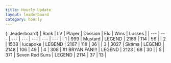 ```yaml
---
title: Hourly Update
layout: leaderboard
category: hourly
---
```


{: .leaderboard}
| Rank | LV | Player | Division | Elo | Wins | Losses |
| --- | --- | --- | --- | --- | --- | --- |
| <span data-change="1">1</span> | 999 | <span title="ID: 611082">Mustard</span> | LEGEND | <span data-change="6">2169</span> | <span data-change="1">114</span> | <span data-change="0">56</span> |
| <span data-change="-1">2</span> | 1508 | <span title="ID: 41925">lucapoke</span> | LEGEND | <span data-change="0">2167</span> | <span data-change="0">118</span> | <span data-change="0">36</span> |
| <span data-change="0">3</span> | 3027 | <span title="ID: 353063">Sktima</span> | LEGEND | <span data-change="6">2148</span> | <span data-change="1">106</span> | <span data-change="0">49</span> |
| <span data-change="0">4</span> | 308 | <span title="ID: 756342">#1 BRYAN FAN!!!</span> | LEGEND | <span data-change="0">2123</span> | <span data-change="0">68</span> | <span data-change="0">30</span> |
| <span data-change="0">5</span> | 371 | <span title="ID: 670324">Seven Red Suns</span> | LEGEND | <span data-change="0">2114</span> | <span data-change="0">37</span> | <span data-change="0">13</span> |